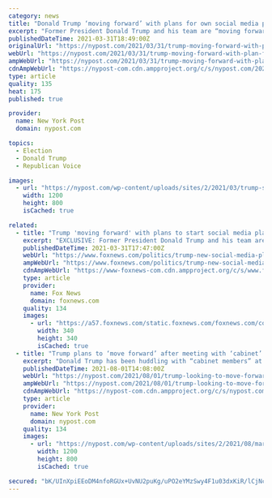 ```yaml
---
category: news
title: "Donald Trump ‘moving forward’ with plans for own social media platform"
excerpt: "Former President Donald Trump and his team are “moving forward” with plans to create their own social media platform, a report published Wednesday said. “We’re moving forward,”"
publishedDateTime: 2021-03-31T18:49:00Z
originalUrl: "https://nypost.com/2021/03/31/trump-moving-forward-with-plan-for-social-media-platform/"
webUrl: "https://nypost.com/2021/03/31/trump-moving-forward-with-plan-for-social-media-platform/"
ampWebUrl: "https://nypost.com/2021/03/31/trump-moving-forward-with-plan-for-social-media-platform/amp/"
cdnAmpWebUrl: "https://nypost-com.cdn.ampproject.org/c/s/nypost.com/2021/03/31/trump-moving-forward-with-plan-for-social-media-platform/amp/"
type: article
quality: 135
heat: 175
published: true

provider:
  name: New York Post
  domain: nypost.com

topics:
  - Election
  - Donald Trump
  - Republican Voice

images:
  - url: "https://nypost.com/wp-content/uploads/sites/2/2021/03/trump-social-media.jpg?quality=90&strip=all&w=1200"
    width: 1200
    height: 800
    isCached: true

related:
  - title: "Trump 'moving forward' with plans to start social media platform: sources"
    excerpt: "EXCLUSIVE: Former President Donald Trump and his team are \"moving forward\" with plans to start their own social media platform, sources familiar with the matter told Fox News. \"We're moving forward,\" one source said Tuesday. \"And President Trump will have ..."
    publishedDateTime: 2021-03-31T17:47:00Z
    webUrl: "https://www.foxnews.com/politics/trump-new-social-media-platform-facebook-ban"
    ampWebUrl: "https://www.foxnews.com/politics/trump-new-social-media-platform-facebook-ban.amp"
    cdnAmpWebUrl: "https://www-foxnews-com.cdn.ampproject.org/c/s/www.foxnews.com/politics/trump-new-social-media-platform-facebook-ban.amp"
    type: article
    provider:
      name: Fox News
      domain: foxnews.com
    quality: 134
    images:
      - url: "https://a57.foxnews.com/static.foxnews.com/foxnews.com/content/uploads/2020/10/340/340/brooke-singman-headshot.jpg?ve=1&tl=1"
        width: 340
        height: 340
        isCached: true
  - title: "Trump plans to ‘move forward’ after meeting with ‘cabinet’: Mark Meadows"
    excerpt: "Donald Trump has been huddling with “cabinet members” at his New Jersey golf resort and is planning to “move forward in a real way,” former White House chief of staff Mark"
    publishedDateTime: 2021-08-01T14:08:00Z
    webUrl: "https://nypost.com/2021/08/01/trump-looking-to-move-forward-after-meeting-with-cabinet-meadows/"
    ampWebUrl: "https://nypost.com/2021/08/01/trump-looking-to-move-forward-after-meeting-with-cabinet-meadows/amp/"
    cdnAmpWebUrl: "https://nypost-com.cdn.ampproject.org/c/s/nypost.com/2021/08/01/trump-looking-to-move-forward-after-meeting-with-cabinet-meadows/amp/"
    type: article
    provider:
      name: New York Post
      domain: nypost.com
    quality: 134
    images:
      - url: "https://nypost.com/wp-content/uploads/sites/2/2021/08/mark-meadows-donald-trump-main2.jpg?quality=90&strip=all&w=1200"
        width: 1200
        height: 800
        isCached: true

secured: "bK/UInXpiEEoDM4nfoRGUx+UvNU2puKg/uPO2eYMzSwy4F1u03dxKiR/lCjNcuKA4iv9/JrQ42V5ciM0UWOaEkBL1FCOvE8DmMGyeqT4FBBJK3syaBiKOfDl+o56BrELwDY65yZTbNFblqHVEfJLyVVHkAFwLZyqn9jFtmkByNHol8oFWXVMuYhqPH25+QK2xjedxU9y5LxlFOd0iGcFHggBRtTe5w9bl43kA0W1CcbH16gEHsYSHQkzD7F8d8wdrd6XanapVM+nHkddxvrmYE9Jnw8MVUmP6pytQf0Uv26ijGvBykYX4qg/NR5oe0YE6kowlwg514FykEOET59aVWQW5A3vHC27ovTleMNbzxY=;oRzj3YZx2YkpIgew8RTHnQ=="
---
```


